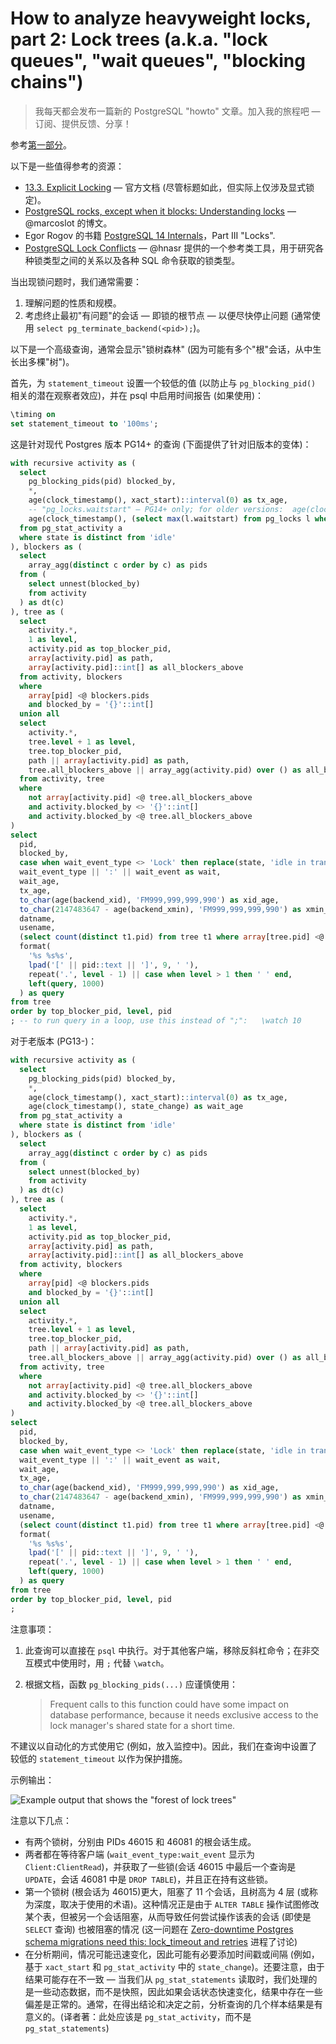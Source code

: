 # How to analyze heavyweight locks, part 2: Lock trees (a.k.a. "lock queues", "wait queues", "blocking chains")

>我每天都会发布一篇新的 PostgreSQL "howto" 文章。加入我的旅程吧 — 订阅、提供反馈、分享！

参考[第一部分](https://gitlab.com/postgres-ai/postgresql-consulting/postgres-howtos/-/blob/main/0022_how_to_analyze_heavyweight_locks_part_1.md)。

以下是一些值得参考的资源：

- [13.3. Explicit Locking](https://postgresql.org/docs/current/explicit-locking.html) — 官方文档 (尽管标题如此，但实际上仅涉及显式锁定)。
- [PostgreSQL rocks, except when it blocks: Understanding locks](https://www.citusdata.com/blog/2018/02/15/when-postgresql-blocks/) — @marcoslot 的博文。
- Egor Rogov 的书籍 [PostgreSQL 14 Internals](https://postgrespro.com/community/books/internals)，Part III "Locks".
- [PostgreSQL Lock Conflicts](https://postgres-locks.husseinnasser.com) — @hnasr 提供的一个参考类工具，用于研究各种锁类型之间的关系以及各种 SQL 命令获取的锁类型。

当出现锁问题时，我们通常需要：

1. 理解问题的性质和规模。
2. 考虑终止最初"有问题"的会话 — 即锁的根节点 — 以便尽快停止问题 (通常使用 `select pg_terminate_backend(<pid>);`)。

以下是一个高级查询，通常会显示"锁树森林" (因为可能有多个"根"会话，从中生长出多棵"树")。

首先，为 `statement_timeout` 设置一个较低的值 (以防止与 `pg_blocking_pid()` 相关的潜在观察者效应)，并在 psql 中启用时间报告 (如果使用)：

~~~SQL
\timing on
set statement_timeout to '100ms';
~~~

这是针对现代 Postgres 版本 PG14+ 的查询 (下面提供了针对旧版本的变体)：

```sql
with recursive activity as (
  select
    pg_blocking_pids(pid) blocked_by,
    *,
    age(clock_timestamp(), xact_start)::interval(0) as tx_age,
    -- "pg_locks.waitstart" – PG14+ only; for older versions:  age(clock_timestamp(), state_change) as wait_age
    age(clock_timestamp(), (select max(l.waitstart) from pg_locks l where a.pid = l.pid))::interval(0) as wait_age
  from pg_stat_activity a
  where state is distinct from 'idle'
), blockers as (
  select
    array_agg(distinct c order by c) as pids
  from (
    select unnest(blocked_by)
    from activity
  ) as dt(c)
), tree as (
  select
    activity.*,
    1 as level,
    activity.pid as top_blocker_pid,
    array[activity.pid] as path,
    array[activity.pid]::int[] as all_blockers_above
  from activity, blockers
  where
    array[pid] <@ blockers.pids
    and blocked_by = '{}'::int[]
  union all
  select
    activity.*,
    tree.level + 1 as level,
    tree.top_blocker_pid,
    path || array[activity.pid] as path,
    tree.all_blockers_above || array_agg(activity.pid) over () as all_blockers_above
  from activity, tree
  where
    not array[activity.pid] <@ tree.all_blockers_above
    and activity.blocked_by <> '{}'::int[]
    and activity.blocked_by <@ tree.all_blockers_above
)
select
  pid,
  blocked_by,
  case when wait_event_type <> 'Lock' then replace(state, 'idle in transaction', 'idletx') else 'waiting' end as state,
  wait_event_type || ':' || wait_event as wait,
  wait_age,
  tx_age,
  to_char(age(backend_xid), 'FM999,999,999,990') as xid_age,
  to_char(2147483647 - age(backend_xmin), 'FM999,999,999,990') as xmin_ttf,
  datname,
  usename,
  (select count(distinct t1.pid) from tree t1 where array[tree.pid] <@ t1.path and t1.pid <> tree.pid) as blkd,
  format(
    '%s %s%s',
    lpad('[' || pid::text || ']', 9, ' '),
    repeat('.', level - 1) || case when level > 1 then ' ' end,
    left(query, 1000)
  ) as query
from tree
order by top_blocker_pid, level, pid
; -- to run query in a loop, use this instead of ";":   \watch 10
```

对于老版本 (PG13-)：

~~~SQL
with recursive activity as (
  select
    pg_blocking_pids(pid) blocked_by,
    *,
    age(clock_timestamp(), xact_start)::interval(0) as tx_age,
    age(clock_timestamp(), state_change) as wait_age
  from pg_stat_activity a
  where state is distinct from 'idle'
), blockers as (
  select
    array_agg(distinct c order by c) as pids
  from (
    select unnest(blocked_by)
    from activity
  ) as dt(c)
), tree as (
  select
    activity.*,
    1 as level,
    activity.pid as top_blocker_pid,
    array[activity.pid] as path,
    array[activity.pid]::int[] as all_blockers_above
  from activity, blockers
  where
    array[pid] <@ blockers.pids
    and blocked_by = '{}'::int[]
  union all
  select
    activity.*,
    tree.level + 1 as level,
    tree.top_blocker_pid,
    path || array[activity.pid] as path,
    tree.all_blockers_above || array_agg(activity.pid) over () as all_blockers_above
  from activity, tree
  where
    not array[activity.pid] <@ tree.all_blockers_above
    and activity.blocked_by <> '{}'::int[]
    and activity.blocked_by <@ tree.all_blockers_above
)
select
  pid,
  blocked_by,
  case when wait_event_type <> 'Lock' then replace(state, 'idle in transaction', 'idletx') else 'waiting' end as state,
  wait_event_type || ':' || wait_event as wait,
  wait_age,
  tx_age,
  to_char(age(backend_xid), 'FM999,999,999,990') as xid_age,
  to_char(2147483647 - age(backend_xmin), 'FM999,999,999,990') as xmin_ttf,
  datname,
  usename,
  (select count(distinct t1.pid) from tree t1 where array[tree.pid] <@ t1.path and t1.pid <> tree.pid) as blkd,
  format(
    '%s %s%s',
    lpad('[' || pid::text || ']', 9, ' '),
    repeat('.', level - 1) || case when level > 1 then ' ' end,
    left(query, 1000)
  ) as query
from tree
order by top_blocker_pid, level, pid
;

~~~

注意事项：

1. 此查询可以直接在 `psql` 中执行。对于其他客户端，移除反斜杠命令；在非交互模式中使用时，用 `;` 代替 `\watch`。

2. 根据文档，函数 `pg_blocking_pids(...)` 应谨慎使用：

   >Frequent calls to this function could have some impact on database performance, because it needs exclusive access to the lock manager's shared state for a short time.

不建议以自动化的方式使用它 (例如，放入监控中)。因此，我们在查询中设置了较低的 `statement_timeout` 以作为保护措施。

示例输出：

![Example output that shows the "forest of lock trees"](https://gitlab.com/postgres-ai/postgresql-consulting/postgres-howtos/-/raw/main/files/0042_example_output.jpeg)

注意以下几点：

- 有两个锁树，分别由 PIDs 46015 和 46081 的根会话生成。
- 两者都在等待客户端 (`wait_event_type:wait_event` 显示为 `Client:ClientRead`)，并获取了一些锁(会话 46015 中最后一个查询是 `UPDATE`，会话 46081 中是 `DROP TABLE`)，并且正在持有这些锁。
- 第一个锁树 (根会话为 46015)更大，阻塞了 11 个会话，且树高为 4 层 (或称为深度，取决于使用的术语)。这种情况正是由于 `ALTER TABLE` 操作试图修改某个表，但被另一个会话阻塞，从而导致任何尝试操作该表的会话 (即使是 `SELECT` 查询) 也被阻塞的情况 (这一问题在 [Zero-downtime Postgres schema migrations need this: lock_timeout and retries](https://postgres.ai/blog/20210923-zero-downtime-postgres-schema-migrations-lock-timeout-and-retries) 进程了讨论) 
- 在分析期间，情况可能迅速变化，因此可能有必要添加时间戳或间隔 (例如，基于 `xact_start` 和 `pg_stat_activity` 中的 `state_change`)。还要注意，由于结果可能存在不一致 — 当我们从 `pg_stat_statements` 读取时，我们处理的是一些动态数据，而不是快照，因此如果会话状态快速变化，结果中存在一些偏差是正常的。通常，在得出结论和决定之前，分析查询的几个样本结果是有意义的。(译者著：此处应该是 `pg_stat_activity`，而不是 `pg_stat_statements`)